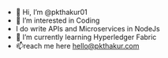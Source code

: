 - 👋 Hi, I’m @pkthakur01
- 👀 I’m interested in Coding
- I do write APIs and Microservices in NodeJs
- 🌱 I’m currently learning Hyperledger Fabric
- 📫reach me here hello@pkthakur.com

<!---
pkthakur01/pkthakur01 is a ✨ special ✨ repository because its `README.md` (this file) appears on your GitHub profile.
You can click the Preview link to take a look at your changes.
--->
